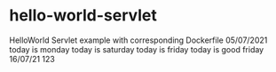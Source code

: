 # hello-world-servlet
HelloWorld Servlet example with corresponding Dockerfile
05/07/2021
today is monday
today is saturday
today is friday
today is good friday
16/07/21
123
